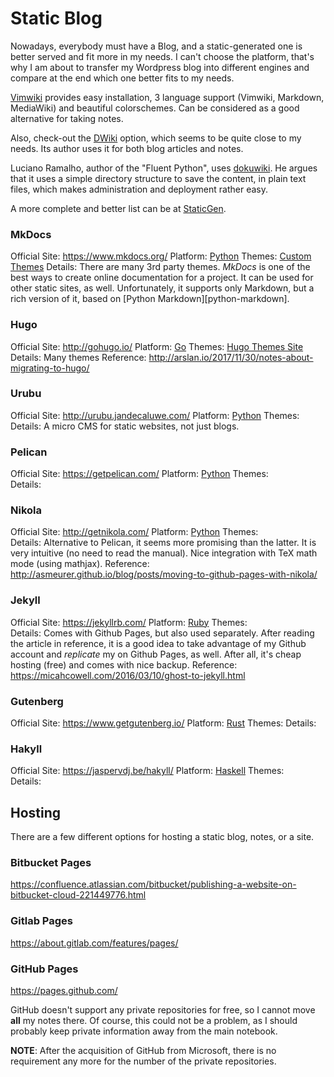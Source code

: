 Static Blog
===========

Nowadays, everybody must have a Blog, and a static-generated one is better
served and fit more in my needs.  I can't choose the platform, that's why I am
about to transfer my Wordpress blog into different engines and compare at the
end which one better fits to my needs.

[Vimwiki](http://vimwiki.github.io/) provides easy installation, 3 language support
(Vimwiki, Markdown, MediaWiki) and beautiful colorschemes.  Can be considered as a
good alternative for taking notes.

Also, check-out the [DWiki](https://utcc.utoronto.ca/~cks/space/dwiki/DWiki) option,
which seems to be quite close to my needs.  Its author uses it for both blog articles
and notes.

Luciano Ramalho, author of the "Fluent Python", uses [dokuwiki](https://www.dokuwiki.org/).
He argues that it uses a simple directory structure to save the content, in plain text
files, which makes administration and deployment rather easy.

A more complete and better list can be at [StaticGen](https://www.staticgen.com/).


### MkDocs ###

Official Site:		<https://www.mkdocs.org/>
Platform:		[Python][python]
Themes:			[Custom Themes](https://www.mkdocs.org/user-guide/custom-themes/)
Details:		There are many 3rd party themes.  _MkDocs_ is one of the
                        best ways to create online documentation for a project.
			It can be used for other static sites, as well.
			Unfortunately, it supports only Markdown, but a rich
			version of it, based on [Python Markdown][python-markdown].

### Hugo ###

Official Site:		<http://gohugo.io/>
Platform:		[Go][golang]
Themes:			[Hugo Themes Site](http://themes.gohugo.io/)
Details:		Many themes
Reference:		<http://arslan.io/2017/11/30/notes-about-migrating-to-hugo/>


### Urubu ###

Official Site:		<http://urubu.jandecaluwe.com/>
Platform:		[Python][python]
Themes:			
Details:		A micro CMS for static websites, not just blogs.

### Pelican ###

Official Site:		<https://getpelican.com/>
Platform:		[Python][python]
Themes:			
Details:		

### Nikola ###

Official Site:		<http://getnikola.com/>
Platform:		[Python][python]
Themes:			
Details:		Alternative to Pelican, it seems more promising than
			the latter.  It is very intuitive (no need to read the
			manual).  Nice integration with TeX math mode (using
			mathjax).
Reference:		<http://asmeurer.github.io/blog/posts/moving-to-github-pages-with-nikola/>

### Jekyll ###

Official Site:		<https://jekyllrb.com/>
Platform:		[Ruby][ruby]
Themes:			
Details:		Comes with Github Pages, but also used separately.
			After reading the article in reference, it is a good idea
			to take advantage of my Github account and *replicate* my
			on Github Pages, as well.  After all, it's cheap hosting
			(free) and comes with nice backup.
Reference:		<https://micahcowell.com/2016/03/10/ghost-to-jekyll.html>

### Gutenberg ###

Official Site:		<https://www.getgutenberg.io/>
Platform:		[Rust][rust]
Themes:
Details:

### Hakyll ###

Official Site:		<https://jaspervdj.be/hakyll/>
Platform:		[Haskell][haskell]
Themes:			
Details:		


Hosting
-------

There are a few different options for hosting a static blog, notes, or a site.

### Bitbucket Pages ###

<https://confluence.atlassian.com/bitbucket/publishing-a-website-on-bitbucket-cloud-221449776.html>

### Gitlab Pages ###

<https://about.gitlab.com/features/pages/>

### GitHub Pages ###

<https://pages.github.com/>

GitHub doesn't support any private repositories for free, so I cannot move **all** my notes there.
Of course, this could not be a problem, as I should probably keep private information away from
the main notebook.

**NOTE**:  After the acquisition of GitHub from Microsoft, there is no requirement any more for the
number of the private repositories.


[golang]:		https://golang.org/
[python]:		https://python.org/
[haskell]:		https://haskell.org/
[ruby]:			https://www.ruby-lang.org/
[rust]:			https://www.rust-lang.org/
[python-mardkown]:	https://python-markdown.github.io/
